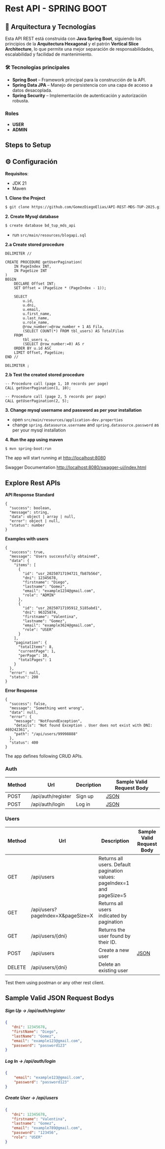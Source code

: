 # Rest API - SPRING BOOT

## 🧱 Arquitectura y Tecnologías

Esta API REST está construida con **Java Spring Boot**, siguiendo los principios de la **Arquitectura Hexagonal** y el patrón **Vertical Slice Architecture**, lo que permite una mejor separación de responsabilidades, escalabilidad y facilidad de mantenimiento.

### 🛠️ Tecnologías principales

- **Spring Boot** – Framework principal para la construcción de la API.
- **Spring Data JPA** – Manejo de persistencia con una capa de acceso a datos desacoplada.
- **Spring Security** – Implementación de autenticación y autorización robusta.

### Roles
- **USER**
- **ADMIN**

## Steps to Setup

## ⚙️ Configuración
**Requisitos**:
   - JDK 21
   - Maven

**1. Clone the Project**

```bash
$ git clone https://github.com/GomezDiegoElias/API-REST-MDS-TUP-2025.git
```

**2. Create Mysql database**
```bash
$ create database bd_tup_mds_api
```
- run `src/main/resources/blogapi.sql`

**2.a Create stored procedure**

````
DELIMITER //

CREATE PROCEDURE getUserPagination(
    IN PageIndex INT,
    IN PageSize INT
)
BEGIN
    DECLARE Offset INT;
    SET Offset = (PageSize * (PageIndex - 1));

    SELECT
        u.id,
        u.dni,
        u.email,
        u.first_name,
        u.last_name,
        u.role_name,
        @row_number:=@row_number + 1 AS Fila,
        (SELECT COUNT(*) FROM tbl_users) AS TotalFilas
    FROM 
        tbl_users u,
        (SELECT @row_number:=0) AS r
    ORDER BY u.id ASC
    LIMIT Offset, PageSize;
END //

DELIMITER ;
````

**2.b Test the created stored procedure**
````
-- Procedure call (page 1, 10 records per page)
CALL getUserPagination(1, 10);

-- Procedure call (page 2, 5 records per page)
CALL getUserPagination(2, 5);
````

**3. Change mysql username and password as per your installation**

+ open `src/main/resources/application-dev.properties`
+ change `spring.datasource.username` and `spring.datasource.password` as per your mysql installation

**4. Run the app using maven**

```bash
$ mvn spring-boot:run
```
The app will start running at <http://localhost:8080>

Swagger Documentation <http://localhost:8080/swagger-ui/index.html>

## Explore Rest APIs

**API Response Standard**
````
{
  "success": boolean,
  "message": string,
  "data": object | array | null,
  "error": object | null,
  "status": number
}
````

**Examples with users**
````
{
  "success": true,
  "message": "Users successfully obtained",
  "data": {
    "items": [
      {
        "id": "usr_20250717194721_fb87b56d",
        "dni": 12345678,
        "firstname": "Diego",
        "lastname": "Gomez",
        "email": "example1234@gmail.com",
        "role": "ADMIN"
      },
      {
        "id": "usr_20250717195912_5185abd1",
        "dni": 96325874,
        "firstname": "Valentina",
        "lastname": "Gomez",
        "email": "example3624@gmail.com",
        "role": "USER"
      }
    ],
    "pagination": {
      "totalItems": 8,
      "currentPage": 1,
      "perPage": 10,
      "totalPages": 1
    }
  },
  "error": null,
  "status": 200
}
````

**Error Response**
````
{
  "success": false,
  "message": "Something went wrong",
  "data": null,
  "error": {
    "message": "NotFoundException",
    "details": "Not found Exception . User does not exist with DNI: 469242361",
    "path": "/api/users/99998888"
  },
  "status": 400
}
````

The app defines following CRUD APIs.

### Auth

| Method | Url                | Decription | Sample Valid Request Body | 
| ------ |--------------------| ---------- | --------------------------- |
| POST   | /api/auth/register | Sign up | [JSON](#signup) |
| POST   | /api/auth/login    | Log in | [JSON](#signin) |

### Users

| Method | Url                               | Description    | Sample Valid Request Body |
|--------|-----------------------------------|----------------|---------------------------|
| GET    | /api/users                        | Returns all users. Default pagination values: pageIndex=1 and pageSize=5               |                           |
| GET    | /api/users?pageIndex=X&pageSize=X | Returns all users indicated by pagination           |
| GET    | /api/users/{dni}                  | Returns the user found by their ID. |                           |
| POST   | /api/users                        | Create a new user | [JSON](#usercreate)       |
| DELETE | /api/users/{dni}                  | Delete an existing user |                           |

Test them using postman or any other rest client.

## Sample Valid JSON Request Bodys

##### <a id="signup">Sign Up -> /api/auth/register</a>
```json
{
   "dni": 12345678, 
   "firstName": "Diego", 
   "lastName": "Gomez", 
   "email": "example123@gmail.com", 
   "password": "password123"
}
```

##### <a id="signin">Log In -> /api/auth/login</a>
```json
{
	"email": "example123@gmail.com",
	"password": "password123"
}
```

##### <a id="usercreate">Create User -> /api/users</a>
```json
{
   "dni": 12345678,
   "firstname": "Valentina",
   "lastname": "Gomez",
   "email": "example789@gmail.com",
   "password": "123456",
   "role": "USER"
}
```
